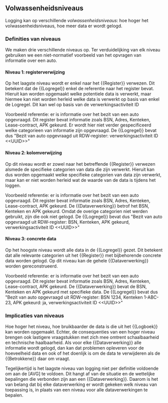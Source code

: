 ## Volwassenheidsniveaus

Logging kan op verschillende <dfn>volwassenheidsniveaus</dfn>: hoe hoger het volwassenheidsniveaus, hoe meer data er wordt gelogd.

### Definities van niveaus

We maken drie verschillende niveaus op.
Ter verduidelijking van elk niveau gebruiken we een niet-normatief voorbeeld van het opvragen van informatie over een auto.

#### Niveau 1: registerverwijzing

Op het laagste niveau wordt er enkel naar het {{Register}} verwezen.
Dit betekent dat de {{Logregel}} enkel de referentie naar het register bevat.
Hieruit kan worden opgemaakt welke potentiele data is verwerkt, maar hiermee kan niet worden herleid welke data is verwerkt op basis van enkel de Logregel.
Dit kan wel op basis van de verwerkingsactiviteit ID

Voorbeeld referentie: er is informatie over het bezit van een auto opgevraagd.
Dit register bevat informatie zoals BSN, Adres, Kenteken, Lease-contract, APK gekeurd.
Er wordt hier niet verder gespecificeerd welke categorieen van informatie zijn opgevraagd.
De {{Logregel}} bevat dus "Bezit van auto opgevraagd uit RDW-register: verwerkingsactiviteit ID &lt;&lt;UUID&gt;&gt;"

#### Niveau 2: kolomverwijzing

Op dit niveau wordt er zowel naar het betreffende {{Register}} verwezen alsmede de specifieke categorien van data die zijn verwerkt.
Hieruit kan dus worden opgemaakt welke specifieke categorien van data zijn verwerkt, maar kan er niet worden herleid wat de waarde van de data is tijdens het loggen.

Voorbeeld referentie: er is informatie over het bezit van een auto opgevraagd.
Dit register bevat informatie zoals BSN, Adres, Kenteken, Lease-contract, APK gekeurd.
De {{Dataverwerking}} betrof het BSN, Kenteken en APK gekeurd.
Omdat de overige categorien niet werden gebruikt, zijn die ook niet gelogd.
De {{Logregel}} bevat dus "Bezit van auto opgevraagd uit RDW-register: BSN, Kenteken, APK gekeurd, verwerkingsactiviteit ID &lt;&lt;UUID&gt;&gt;"

#### Niveau 3: concrete data

Op het hoogste niveau wordt alle data in de {{Logregel}} gezet.
Dit betekent dat alle relevante categorien uit het {{Register}} met bijbehorende concrete data worden gelogd.
Op dit niveau kan de gehele {{Dataverwerking}} worden gereconstrueerd.

Voorbeeld referentie: er is informatie over het bezit van een auto opgevraagd.
Dit register bevat informatie zoals BSN, Adres, Kenteken, Lease-contract, APK gekeurd.
De {{Dataverwerking}} bevat de BSN, Kenteken en APK gekeurd met specifieke data.
De {{Logregel}} bevat dus "Bezit van auto opgevraagd uit RDW-register: BSN 1234, Kenteken 1-ABC-23, APK gekeurd: ja, verwerkingsactiviteit ID &lt;&lt;UUID&gt;&gt;"

### Implicaties van niveaus

Hoe hoger het niveau, hoe bruikbaarder de data is die uit het {{Logboek}} kan worden opgemaakt.
Echter, de consequenties van een hoger niveau brengen ook lastigere vraagstukken met zich mee omtrent schaalbaarheid en technische haalbaarheid.
Als voor elke {{Dataverwerking}} alle informatie wordt gelogd, dan kan dat problemen opleveren voor de hoeveelheid data en ook of het doenlijk is om de data te verwijderen als de {{Betrokkene}} daar om vraagt.

Tegelijkertijd is het laagste niveau van logging niet per definitie voldoende om aan de [AVG] te voldoen.
Dit hangt af van de situatie en de wettelijke bepalingen die verbonden zijn aan een {{Dataverwerking}}.
Daarom is het van belang dat bij elke dataverwerking er wordt gekeken welk niveau van toepassing is, in plaats van een niveau voor alle dataverwerkingen te bepalen.
